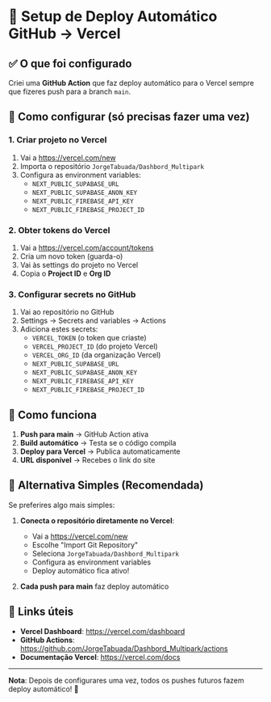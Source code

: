 # 🚀 Setup de Deploy Automático GitHub → Vercel

## ✅ O que foi configurado

Criei uma **GitHub Action** que faz deploy automático para o Vercel sempre que fizeres push para a branch `main`.

## 🔧 Como configurar (só precisas fazer uma vez)

### 1. **Criar projeto no Vercel**
1. Vai a https://vercel.com/new
2. Importa o repositório `JorgeTabuada/Dashbord_Multipark`
3. Configura as environment variables:
   - `NEXT_PUBLIC_SUPABASE_URL`
   - `NEXT_PUBLIC_SUPABASE_ANON_KEY`
   - `NEXT_PUBLIC_FIREBASE_API_KEY`
   - `NEXT_PUBLIC_FIREBASE_PROJECT_ID`

### 2. **Obter tokens do Vercel**
1. Vai a https://vercel.com/account/tokens
2. Cria um novo token (guarda-o)
3. Vai às settings do projeto no Vercel
4. Copia o **Project ID** e **Org ID**

### 3. **Configurar secrets no GitHub**
1. Vai ao repositório no GitHub
2. Settings → Secrets and variables → Actions
3. Adiciona estes secrets:
   - `VERCEL_TOKEN` (o token que criaste)
   - `VERCEL_PROJECT_ID` (do projeto Vercel)
   - `VERCEL_ORG_ID` (da organização Vercel)
   - `NEXT_PUBLIC_SUPABASE_URL`
   - `NEXT_PUBLIC_SUPABASE_ANON_KEY`
   - `NEXT_PUBLIC_FIREBASE_API_KEY`
   - `NEXT_PUBLIC_FIREBASE_PROJECT_ID`

## 🎯 Como funciona

1. **Push para main** → GitHub Action ativa
2. **Build automático** → Testa se o código compila
3. **Deploy para Vercel** → Publica automaticamente
4. **URL disponível** → Recebes o link do site

## 📱 Alternativa Simples (Recomendada)

Se preferires algo mais simples:

1. **Conecta o repositório diretamente no Vercel**:
   - Vai a https://vercel.com/new
   - Escolhe "Import Git Repository"
   - Seleciona `JorgeTabuada/Dashbord_Multipark`
   - Configura as environment variables
   - Deploy automático fica ativo!

2. **Cada push para main** faz deploy automático

## 🔗 Links úteis

- **Vercel Dashboard**: https://vercel.com/dashboard
- **GitHub Actions**: https://github.com/JorgeTabuada/Dashbord_Multipark/actions
- **Documentação Vercel**: https://vercel.com/docs

---

**Nota**: Depois de configurares uma vez, todos os pushes futuros fazem deploy automático! 🎉
